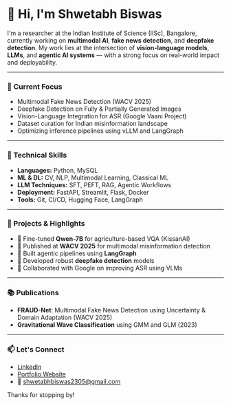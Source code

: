 # 👋 Hi, I'm Shwetabh Biswas

I'm a researcher at the Indian Institute of Science (IISc), Bangalore, currently working on **multimodal AI**, **fake news detection**, and **deepfake detection**. My work lies at the intersection of **vision-language models**, **LLMs**, and **agentic AI systems** — with a strong focus on real-world impact and deployability.

---

### 🔬 Current Focus
- Multimodal Fake News Detection (WACV 2025)
- Deepfake Detection on Fully & Partially Generated Images
- Vision-Language Integration for ASR (Google Vaani Project)
- Dataset curation for Indian misinformation landscape
- Optimizing inference pipelines using vLLM and LangGraph

---

### 🧠 Technical Skills
- **Languages:** Python, MySQL  
- **ML & DL:** CV, NLP, Multimodal Learning, Classical ML  
- **LLM Techniques:** SFT, PEFT, RAG, Agentic Workflows  
- **Deployment:** FastAPI, Streamlit, Flask, Docker  
- **Tools:** Git, CI/CD, Hugging Face, LangGraph  

---

### 📌 Projects & Highlights
- 🚀 Fine-tuned **Qwen-7B** for agriculture-based VQA (KissanAI)
- 📄 Published at **WACV 2025** for multimodal misinformation detection  
- 🧠 Built agentic pipelines using **LangGraph**  
- 🔎 Developed robust **deepfake detection** models  
- 🤝 Collaborated with Google on improving ASR using VLMs  

---

### 📚 Publications
- **FRAUD-Net**: Multimodal Fake News Detection using Uncertainty & Domain Adaptation (WACV 2025)  
- **Gravitational Wave Classification** using GMM and GLM (2023)

---

### 📫 Let's Connect
- [LinkedIn]([https://www.linkedin.com/](https://www.linkedin.com/in/shwetabh-biswas/))  
- [Portfolio Website]([https://your-portfolio.com/](https://shwetabh-23.github.io/))  
- 📧 shwetabhbiswas2305@gmail.com  

Thanks for stopping by!
